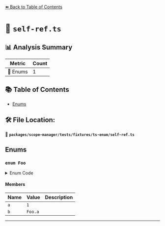 [⬅️ Back to Table of Contents](../../../../../index.md)

# 📄 `self-ref.ts`

## 📊 Analysis Summary

| Metric | Count |
|--------|-------|
| 🎯 Enums | 1 |


## 📚 Table of Contents

- [Enums](#enums)

## 🛠️ File Location:
📂 **`packages/scope-manager/tests/fixtures/ts-enum/self-ref.ts`**

## Enums

### `enum Foo`

<details><summary>Enum Code</summary>

```ts
enum Foo {
  a = 1,
  b = Foo.a,
}
```
</details>

#### Members

| Name | Value | Description |
|------|-------|-------------|
| `a` | `1` |  |
| `b` | `Foo.a` |  |


---